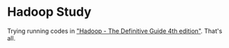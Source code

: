 # Hadoop Study

Trying running codes in ["Hadoop - The Definitive Guide 4th edition"](http://shop.oreilly.com/product/0636920033448.do). That's all.